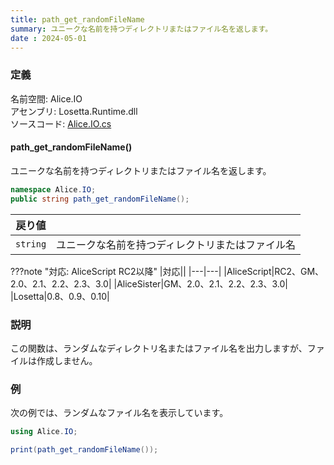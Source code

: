 ```yaml
---
title: path_get_randomFileName
summary: ユニークな名前を持つディレクトリまたはファイル名を返します。
date : 2024-05-01
---
```


### 定義
名前空間: Alice.IO<br/>
アセンブリ: Losetta.Runtime.dll<br/>
ソースコード: [Alice.IO.cs](https://github.com/WSOFT-Project/Losetta/blob/master/Losetta.Runtime/Alice.IO.cs)

#### path_get_randomFileName()

ユニークな名前を持つディレクトリまたはファイル名を返します。

```cs title="AliceScript"
namespace Alice.IO;
public string path_get_randomFileName();
```

|戻り値| |
|-|-|
|`string`|ユニークな名前を持つディレクトリまたはファイル名|

???note "対応: AliceScript RC2以降"
    |対応||
    |---|---|
    |AliceScript|RC2、GM、2.0、2.1、2.2、2.3、3.0|
    |AliceSister|GM、2.0、2.1、2.2、2.3、3.0|
    |Losetta|0.8、0.9、0.10|

### 説明
この関数は、ランダムなディレクトリ名またはファイル名を出力しますが、ファイルは作成しません。

### 例
次の例では、ランダムなファイル名を表示しています。

```cs title="AliceScript"
using Alice.IO;

print(path_get_randomFileName());
```